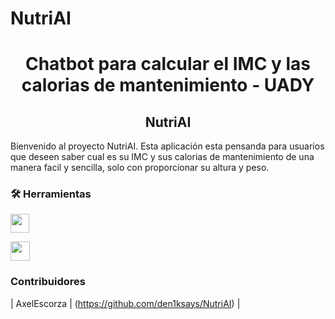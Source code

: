 # NutriAI
<h1 align="center">Chatbot para calcular el IMC y las calorias de mantenimiento - UADY</h1>
<h2 align="center">NutriAI</h2>

Bienvenido al proyecto NutriAI. Esta aplicación esta pensanda para usuarios que deseen saber cual es su IMC y sus calorias de mantenimiento de una manera facil y sencilla, solo con proporcionar su altura y peso.

### 🛠️ Herramientas</h2>

  [<img src="https://code.visualstudio.com/assets/images/code-stable.png" width="30">](https://code.visualstudio.com/)
  
  [<img src="https://upload.wikimedia.org/wikipedia/commons/thumb/f/fd/Microsoft_Office_Word_%282019%E2%80%93present%29.svg/2203px-Microsoft_Office_Word_%282019%E2%80%93present%29.svg.png" width="31">](https://www.microsoft.com/es-mx/microsoft-365/free-office-online-for-the-web)



### Contribuidores

| AxelEscorza | (https://github.com/den1ksays/NutriAI) |
